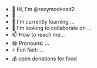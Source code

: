 - 👋 Hi, I'm @rexymodesad2
- 👀 ...
- 🌱 I'm currently learning ...
- 💞️ I'm looking to collaborate on ...
- 📫 How to reach me...
- 😄 Pronouns: ...
- ⚡ Fun fact: ...
- 💰 open donations for food
<!---
rexymodesad2/rexymodesad2 is a ✨ special ✨ repository because its `README.md` (this file) appears on your GitHub profile.
You can click the Preview link to take a look at your changes.
---> 
